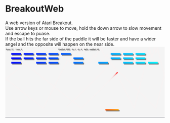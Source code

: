 # BreakoutWeb
A web version of Atari Breakout.\
Use arrow keys or mouse to move, hold the down arrow to slow movement and escape to puase.\
If the ball hits the far side of the paddle it will be faster and have a wider angel and the opposite will happen on the near side.\
![alt text](https://raw.githubusercontent.com/Mush524/BreakoutWeb/main/images/screenshot4.png)
